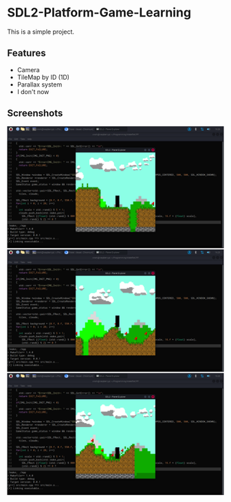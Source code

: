 # SDL2-Platform-Game-Learning
This is a simple project.

## Features
 - Camera
 - TileMap by ID (1D)
 - Parallax system
 - I don't now

## Screenshots

![alt text](assets/screenshots/1.png)
![alt text](assets/screenshots/2.png)
![alt text](assets/screenshots/3.png)
